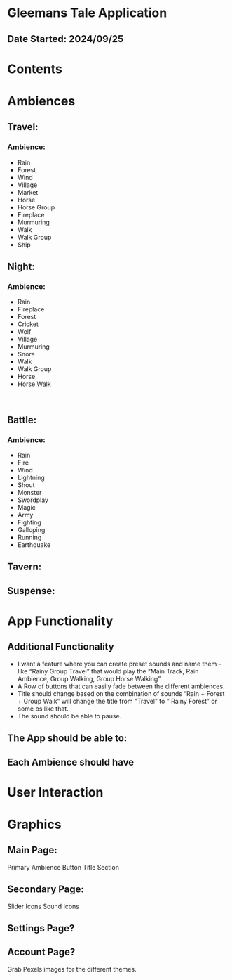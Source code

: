 # Gleemans Tale Application
## Date Started: 2024/09/25

# Contents
# Ambiences
## Travel:
### Ambience:
-	Rain
-	Forest
-	Wind
-	Village
-	Market
-	Horse 
-	Horse Group
-	Fireplace
-	Murmuring
-	Walk
-	Walk Group
-	Ship
 
## Night:
### Ambience:
-	Rain
-	Fireplace
-	Forest
-	Cricket
-	Wolf
-	Village
-	Murmuring
-	Snore
-	Walk
-	Walk Group
-	Horse
-	Horse Walk

 
## Battle:
### Ambience:
-	Rain
-	Fire
-	Wind
-	Lightning
-	Shout
-	Monster 
-	Swordplay
-	Magic
-	Army
-	Fighting
-	Galloping 
-	Running
-	Earthquake
## Tavern:
## Suspense:

# App Functionality
## Additional Functionality
-	I want a feature where you can create preset sounds and name them – like “Rainy Group Travel”  that would play the “Main Track, Rain Ambience, Group Walking, Group Horse Walking”
-	A Row of buttons that can easily fade between the different ambiences.
-	Title should change based on the combination of sounds “Rain + Forest + Group Walk” will change the title from “Travel” to ” Rainy Forest” or some bs like that.
-	The sound should be able to pause.

## The App should be able to:
## Each Ambience should have

# User Interaction
# Graphics
## Main Page:
Primary Ambience Button
Title Section

## Secondary Page:
Slider Icons
Sound Icons

## Settings Page?
## Account Page?

Grab Pexels images for the different themes.

